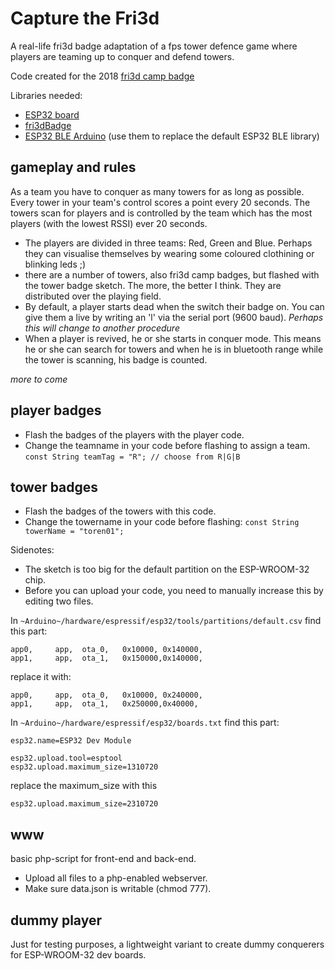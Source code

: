 # Capture the Fri3d
A real-life fri3d badge adaptation of a fps tower defence game where players are teaming up to conquer and defend towers.

Code created for the 2018 [fri3d camp badge](https://github.com/Fri3dCamp/badge)

Libraries needed:
- [ESP32 board](https://github.com/espressif/arduino-esp32) 
- [fri3dBadge](https://github.com/Fri3dCamp/Fri3dBadge) 
- [ESP32 BLE Arduino](https://github.com/nkolban/ESP32_BLE_Arduino) (use them to replace the default ESP32 BLE library) 

## gameplay and rules

As a team you have to conquer as many towers for as long as possible. Every tower in your team's control scores a point every 20 seconds. The towers scan for players and is controlled by the team which has the most players (with the lowest RSSI) ever 20 seconds.

- The players are divided in three teams: Red, Green and Blue. Perhaps they can visualise themselves by wearing some coloured clothining or blinking leds ;)
- there are a number of towers, also fri3d camp badges, but flashed with the tower badge sketch. The more, the better I think. They are distributed over the playing field.
- By default, a player starts dead when the switch their badge on. You can give them a live by writing an 'l' via the serial port (9600 baud). _Perhaps this will change to another procedure_
- When a player is revived, he or she starts in conquer mode. This means he or she can search for towers and when he is in bluetooth range while the tower is scanning, his badge is counted.

_more to come_

## player badges

- Flash the badges of the players with the player code.
- Change the teamname in your code before flashing to assign a team. `const String teamTag = "R"; // choose from R|G|B`

## tower badges

- Flash the badges of the towers with this code.
- Change the towername in your code before flashing: `const String towerName = "toren01";`

Sidenotes:
- The sketch is too big for the default partition on the ESP-WROOM-32 chip. 
- Before you can upload your code, you need to manually increase this by editing two files.

In `~Arduino~/hardware/espressif/esp32/tools/partitions/default.csv`
find this part:

```
app0,     app,  ota_0,   0x10000, 0x140000,
app1,     app,  ota_1,   0x150000,0x140000,
```

replace it with:

```
app0,     app,  ota_0,   0x10000, 0x240000,
app1,     app,  ota_1,   0x250000,0x40000,
```

In `~Arduino~/hardware/espressif/esp32/boards.txt` 
find this part:

```
esp32.name=ESP32 Dev Module

esp32.upload.tool=esptool
esp32.upload.maximum_size=1310720
```

replace the maximum_size with this

```
esp32.upload.maximum_size=2310720
```

## www

basic php-script for front-end and back-end.

- Upload all files to a php-enabled webserver.
- Make sure data.json is writable (chmod 777).

## dummy player

Just for testing purposes, a lightweight variant to create dummy conquerers for ESP-WROOM-32 dev boards.